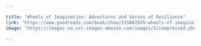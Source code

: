 ```yaml
---

title: "Wheels of Imagination: Adventures and Verses of Resilience"
link: "https://www.goodreads.com/book/show/215082835-wheels-of-imagination"
image: "https://images-na.ssl-images-amazon.com/images/S/compressed.photo.goodreads.com/books/1718978625i/215082835.jpg"
 
---
```

